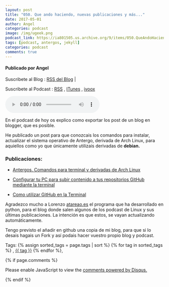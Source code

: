 ```yaml
---
layout: post
title: "050. Que ando haciendo, nuevas publicaciones y más..."
date: 2017-05-01
author: Angel
categories: podcast
image: /img/ugeek.png
podcast_link: https://ia801505.us.archive.org/9/items/050.QueAndoHaciendo/050.%20Que%20ando%20haciendo.mp3
tags: [podcast, antergos, jekyll]
categories: podcast
comments: true
---
```

#### Publicado por Angel

Suscribete al Blog :  [RSS del Blog](http://feeds.feedburner.com/uGeekBlog) |

Suscribete al Podcast :  [RSS](http://feeds.feedburner.com/ugeek) , [ITunes](https://itunes.apple.com/us/podcast/ugeek/id1201421866?mt=2) , [ivoox](https://www.ivoox.com/podcast-ugeek_sq_f1383493_1.html)

<audio controls>
  <source src="https://ia801505.us.archive.org/9/items/050.QueAndoHaciendo/050.%20Que%20ando%20haciendo.mp3" type="audio/mpeg">
Your browser does not support the audio element.
</audio>
<!-- ---------------------------------------------------Pon aquí el audio-------------------------------------------------------- -->

En el podcast de hoy os explico como exportar los post de un blog en blogger, que es posible.

He publicado un post para que conozcais los comandos para instalar, actualizar el sistema operativo de Antergo, derivada de Arch Linux, para aquiellos como yo que únicamente utilizais derivadas de **debian.**

### Publicaciones:   

* [Antergos. Comandos para terminal y derivadas de Arch Linux](https://ugeek.github.io/Antergos-comando-para-terminal-y-derivadas-arch/)


* [Configurar tu PC para subir contenido a tus repositorios GitHub mediante la terminal](https://ugeek.github.io/configurar-tu-pc-para-subir-contenido-a-tus-repositiorios-github-mediante-terminal/)  

* [Como utilizar GitHub en la Terminal](https://ugeek.github.io/utilizar-github-desde-terminal/)  

Agradezco mucho a Lorenzo [atareao.es](https://www.atareao.es/) el programa que ha desarrollado en python, para el blog donde salen algunos de los podcast de Linux y sus últimas publicaciones. La intención es que estos, se vayan actualizando automáticamente.  

Tengo previsto el añadir en github una copia de mi blog, para que si lo desais hagais un Fork y así podais hacer vuestro propio blog y podcast.

<!-- -------------------------------------Aquí abajo los comentarios -------------------------------------------  -->
Tags: {% assign sorted_tags = page.tags | sort %} {% for tag in sorted_tags %} , <span class="tag"><a href="/tag#{{ tag }}">{{ tag }}</a></span> {% endfor %},


{% if page.comments %}
<div id="disqus_thread"></div>
<script>

/**
*  RECOMMENDED CONFIGURATION VARIABLES: EDIT AND UNCOMMENT THE SECTION BELOW TO INSERT DYNAMIC VALUES FROM YOUR PLATFORM OR CMS.
*  LEARN WHY DEFINING THESE VARIABLES IS IMPORTANT: https://disqus.com/admin/universalcode/#configuration-variables*/
/*
var disqus_config = function () {
this.page.url = PAGE_URL;  // Replace PAGE_URL with your page's canonical URL variable
this.page.identifier = PAGE_IDENTIFIER; // Replace PAGE_IDENTIFIER with your page's unique identifier variable
};
*/
(function() { // DON'T EDIT BELOW THIS LINE
var d = document, s = d.createElement('script');
s.src = 'https://https-angelbcn-github-io-ugeek.disqus.com/embed.js';
s.setAttribute('data-timestamp', +new Date());
(d.head || d.body).appendChild(s);
})();
</script>
<noscript>Please enable JavaScript to view the <a href="https://disqus.com/?ref_noscript">comments powered by Disqus.</a></noscript>

{% endif %}

<script id="dsq-count-scr" src="//https-angelbcn-github-io-ugeek.disqus.com/count.js" async></script>
